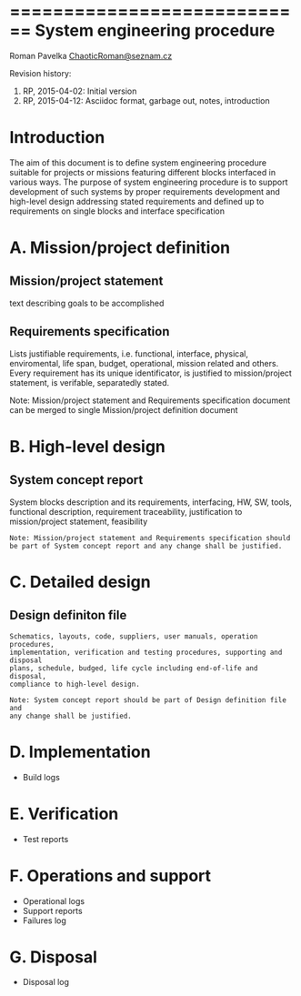 ============================
System engineering procedure
============================
Roman Pavelka <ChaoticRoman@seznam.cz>

Revision history:
1. RP, 2015-04-02: Initial version
2. RP, 2015-04-12: Asciidoc format, garbage out, notes, introduction

Introduction
============
The aim of this document is to define system engineering procedure suitable
for projects or missions featuring different blocks interfaced in various ways.
The purpose of system engineering procedure is to support development of such
systems by proper requirements development and high-level design addressing
stated requirements and defined up to requirements on single blocks and
interface specification

A. Mission/project definition
=============================

Mission/project statement
-------------------------
text describing goals to be accomplished

Requirements specification
--------------------------
Lists justifiable requirements, i.e. functional, interface, physical,
enviromental, life span, budget, operational, mission related and others.
Every requirement has its unique identificator, is justified to mission/project
statement, is verifable, separatedly stated.

Note: Mission/project statement and Requirements specification document
can be merged to single Mission/project definition document

B. High-level design
====================

System concept report
---------------------
System blocks description and its requirements, interfacing, HW, SW,
tools, functional description, requirement traceability, justification
to mission/project statement, feasibility

    Note: Mission/project statement and Requirements specification should
    be part of System concept report and any change shall be justified.

C. Detailed design
=============================

Design definiton file
---------------------
    Schematics, layouts, code, suppliers, user manuals, operation procedures,
    implementation, verification and testing procedures, supporting and disposal
    plans, schedule, budged, life cycle including end-of-life and disposal,
    compliance to high-level design.

    Note: System concept report should be part of Design definition file and
    any change shall be justified.

D. Implementation
=============================
- Build logs

E. Verification
=============================
- Test reports

F. Operations and support
=========================
- Operational logs
- Support reports
- Failures log

G. Disposal
===========
- Disposal log
